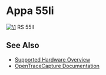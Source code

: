 # Appa 55Ii

[![\1](../../assets/hardware/general/\2)](./File:Rs55ii_01_front.jpeg.html)
[](./File:Rs55ii_01_front.jpeg.html "Enlarge")
RS 55II

## See Also
- [Supported Hardware Overview](../supported-hardware.md)
- [OpenTraceCapture Documentation](../../opentracecapture/overview.md)
